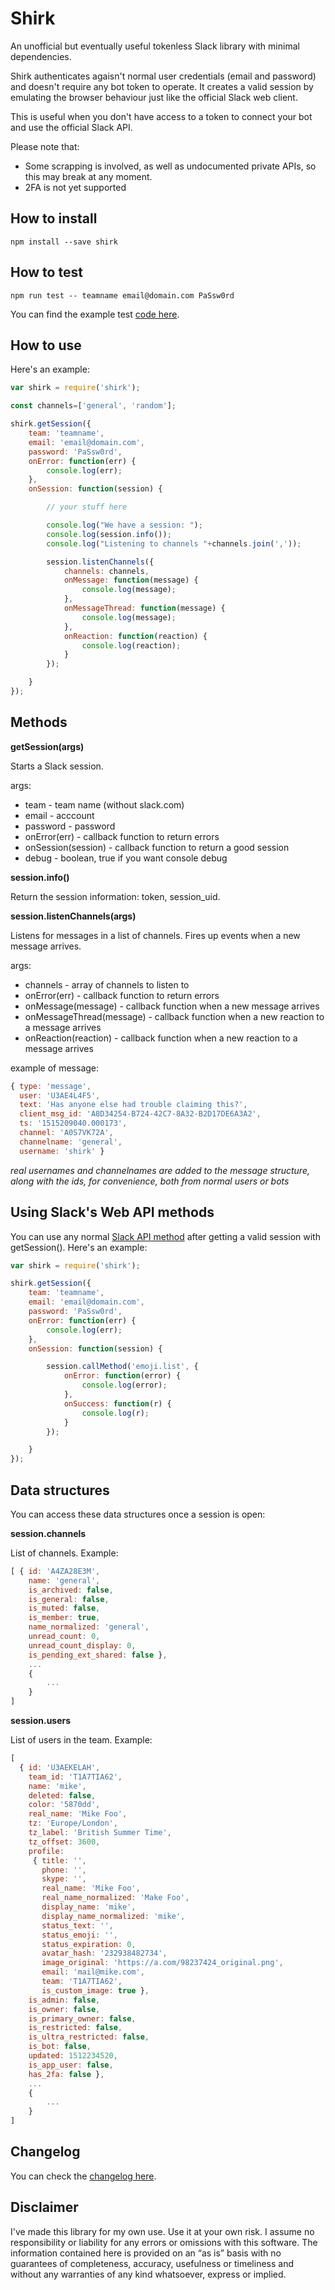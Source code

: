 # Shirk

An unofficial but eventually useful tokenless Slack library with minimal dependencies.

Shirk authenticates agaisn't normal user credentials (email and password) and doesn't require any bot token to operate. It creates a valid session by emulating the browser behaviour just like the official Slack web client.

This is useful when you don't have access to a token to connect your bot and use the official Slack API.

Please note that:

 * Some scrapping is involved, as well as undocumented private APIs, so this may break at any moment.
 * 2FA is not yet supported

## How to install

```
npm install --save shirk
```

## How to test

```
npm run test -- teamname email@domain.com PaSsw0rd
```

You can find the example test [code here][1].

## How to use

Here's an example:

```javascript
var shirk = require('shirk');

const channels=['general', 'random'];

shirk.getSession({
    team: 'teamname',
    email: 'email@domain.com',
    password: 'PaSsw0rd',
    onError: function(err) {
        console.log(err);
    },
    onSession: function(session) {

        // your stuff here

        console.log("We have a session: ");
        console.log(session.info());
        console.log("Listening to channels "+channels.join(','));

        session.listenChannels({
            channels: channels,
            onMessage: function(message) {
                console.log(message);
            },
            onMessageThread: function(message) {
                console.log(message);
            },
            onReaction: function(reaction) {
                console.log(reaction);
            }
        });

    }
});
```

## Methods

**getSession(args)**

Starts a Slack session.

args:

 * team - team name (without slack.com)
 * email - acccount
 * password - password
 * onError(err) - callback function to return errors
 * onSession(session) - callback function to return a good session
 * debug - boolean, true if you want console debug

**session.info()**

Return the session information: token, session_uid.

**session.listenChannels(args)**

Listens for messages in a list of channels. Fires up events when a new message arrives.

args:

 * channels - array of channels to listen to
 * onError(err) - callback function to return errors
 * onMessage(message) - callback function when a new message arrives
 * onMessageThread(message) - callback function when a new reaction to a message arrives
 * onReaction(reaction) - callback function when a new reaction to a message arrives

example of message:

```javascript
{ type: 'message',
  user: 'U3AE4L4F5',
  text: 'Has anyone else had trouble claiming this?',
  client_msg_id: 'A8D34254-B724-42C7-8A32-B2D17DE6A3A2',
  ts: '1515209040.000173',
  channel: 'A0S7VK72A',
  channelname: 'general',
  username: 'shirk' }
```

_real usernames and channelnames are added to the message structure, along with the ids, for convenience, both from normal users or bots_

## Using Slack's Web API methods

You can use any normal [Slack API method][2] after getting a valid session with getSession(). Here's an example:

```javascript
var shirk = require('shirk');

shirk.getSession({
    team: 'teamname',
    email: 'email@domain.com',
    password: 'PaSsw0rd',
    onError: function(err) {
        console.log(err);
    },
    onSession: function(session) {

        session.callMethod('emoji.list', {
            onError: function(error) {
                console.log(error);
            },
            onSuccess: function(r) {
                console.log(r);
            }
        });

    }
});
```

## Data structures

You can access these data structures once a session is open:

**session.channels**

List of channels. Example:

```javascript
[ { id: 'A4ZA28E3M',
    name: 'general',
    is_archived: false,
    is_general: false,
    is_muted: false,
    is_member: true,
    name_normalized: 'general',
    unread_count: 0,
    unread_count_display: 0,
    is_pending_ext_shared: false },
    ...
    {
        ...
    }
]
```

**session.users**

List of users in the team. Example:

```javascript
[
  { id: 'U3AEKELAH',
    team_id: 'T1A7TIA62',
    name: 'mike',
    deleted: false,
    color: '5870dd',
    real_name: 'Mike Foo',
    tz: 'Europe/London',
    tz_label: 'British Summer Time',
    tz_offset: 3600,
    profile:
     { title: '',
       phone: '',
       skype: '',
       real_name: 'Mike Foo',
       real_name_normalized: 'Make Foo',
       display_name: 'mike',
       display_name_normalized: 'mike',
       status_text: '',
       status_emoji: '',
       status_expiration: 0,
       avatar_hash: '232938482734',
       image_original: 'https://a.com/98237424_original.png',
       email: 'mail@mike.com',
       team: 'T1A7TIA62',
       is_custom_image: true },
    is_admin: false,
    is_owner: false,
    is_primary_owner: false,
    is_restricted: false,
    is_ultra_restricted: false,
    is_bot: false,
    updated: 1512234520,
    is_app_user: false,
    has_2fa: false },
    ...
    {
        ...
    }
]
```

## Changelog

You can check the [changelog here][3].

## Disclaimer

I've made this library for my own use. Use it at your own risk. I assume no responsibility or liability for any errors or omissions with this software. The information contained here is provided on an “as is” basis with no guarantees of completeness, accuracy, usefulness or timeliness and without any warranties of any kind whatsoever, express or implied.

[1]: https://github.com/celso/shirk/blob/master/test.js
[2]: https://api.slack.com/methods
[3]: CHANGELOG.md
